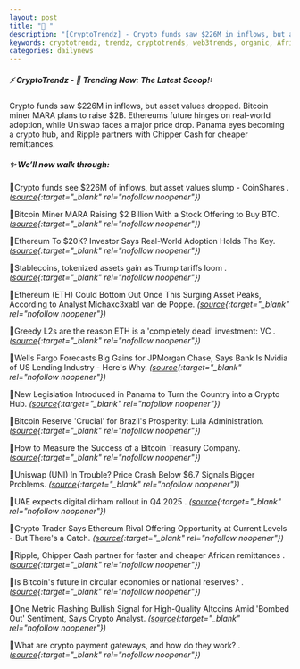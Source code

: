 ```yaml
---
layout: post
title: "🌌 ​"
description: "[CryptoTrendz] - Crypto funds saw $226M in inflows, but asset values dropped. Bitcoin miner MARA plans to raise $2B. Ethereums future hinges on real-world adoption, while Uniswap faces a major price drop. Panama eyes becoming a crypto hub, and Ripple partners with Chipper Cash for cheaper remittances."
keywords: cryptotrendz, trendz, cryptotrends, web3trends, organic, African, Crypto, assets, Miner, Panama, Altcoins, Analyst, digital, Trump, JPMorgan, Bitcoin, ETH, Ethereum
categories: dailynews
---
```


##### ⚡ CryptoTrendz - 📌 *Trending Now: The Latest Scoop!:*

Crypto funds saw $226M in inflows, but asset values dropped. Bitcoin miner MARA plans to raise $2B. Ethereums future hinges on real-world adoption, while Uniswap faces a major price drop. Panama eyes becoming a crypto hub, and Ripple partners with Chipper Cash for cheaper remittances.

##### ✨ *We’ll now walk through:*


🔹Crypto funds see $226M of inflows, but asset values slump - CoinShares . *([source](https://s.avyag.com/g8ho){:target="_blank" rel="nofollow noopener"})*

🔹Bitcoin Miner MARA Raising $2 Billion With a Stock Offering to Buy BTC. *([source](https://s.avyag.com/r29y){:target="_blank" rel="nofollow noopener"})*

🔹Ethereum To $20K? Investor Says Real-World Adoption Holds The Key. *([source](https://s.avyag.com/2kaz){:target="_blank" rel="nofollow noopener"})*

🔹Stablecoins, tokenized assets gain as Trump tariffs loom . *([source](https://s.avyag.com/v9wj){:target="_blank" rel="nofollow noopener"})*

🔹Ethereum (ETH) Could Bottom Out Once This Surging Asset Peaks, According to Analyst Michaxc3xabl van de Poppe. *([source](https://s.avyag.com/nxie){:target="_blank" rel="nofollow noopener"})*

🔹Greedy L2s are the reason ETH is a 'completely dead' investment: VC . *([source](https://s.avyag.com/9v31){:target="_blank" rel="nofollow noopener"})*

🔹Wells Fargo Forecasts Big Gains for JPMorgan Chase, Says Bank Is Nvidia of US Lending Industry - Here's Why. *([source](https://s.avyag.com/4us5){:target="_blank" rel="nofollow noopener"})*

🔹New Legislation Introduced in Panama to Turn the Country into a Crypto Hub. *([source](https://s.avyag.com/hfsh){:target="_blank" rel="nofollow noopener"})*

🔹Bitcoin Reserve 'Crucial' for Brazil's Prosperity: Lula Administration. *([source](https://s.avyag.com/00ja){:target="_blank" rel="nofollow noopener"})*

🔹How to Measure the Success of a Bitcoin Treasury Company. *([source](https://s.avyag.com/vqaz){:target="_blank" rel="nofollow noopener"})*

🔹Uniswap (UNI) In Trouble? Price Crash Below $6.7 Signals Bigger Problems. *([source](https://s.avyag.com/ymoz){:target="_blank" rel="nofollow noopener"})*

🔹UAE expects digital dirham rollout in Q4 2025 . *([source](https://s.avyag.com/u4hv){:target="_blank" rel="nofollow noopener"})*

🔹Crypto Trader Says Ethereum Rival Offering Opportunity at Current Levels - But There's a Catch. *([source](https://s.avyag.com/bgtp){:target="_blank" rel="nofollow noopener"})*

🔹Ripple, Chipper Cash partner for faster and cheaper African remittances . *([source](https://s.avyag.com/3gl3){:target="_blank" rel="nofollow noopener"})*

🔹Is Bitcoin's future in circular economies or national reserves? . *([source](https://s.avyag.com/95on){:target="_blank" rel="nofollow noopener"})*

🔹One Metric Flashing Bullish Signal for High-Quality Altcoins Amid 'Bombed Out' Sentiment, Says Crypto Analyst. *([source](https://s.avyag.com/ay7f){:target="_blank" rel="nofollow noopener"})*

🔹What are crypto payment gateways, and how do they work? . *([source](https://s.avyag.com/5qhb){:target="_blank" rel="nofollow noopener"})*
